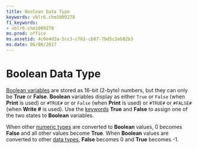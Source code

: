 ```yaml
---
title: Boolean Data Type
keywords: vblr6.chm1009278
f1_keywords:
- vblr6.chm1009278
ms.prod: office
ms.assetid: 4c0e4d2a-5cc3-c763-cb87-7bd5c2eb82b3
ms.date: 06/08/2017
---
```



# Boolean Data Type

[Boolean variables](../../Glossary/vbe-glossary.md) are stored as 16-bit (2-byte) numbers, but they can only be **True** or **False**. **Boolean** variables display as either `True` or `False` (when **Print** is used) or `#TRUE#` or or `False` (when **Print** is used) or `#TRUE#` or `#FALSE#` (when **Write #** is used). Use the [keywords](../../Glossary/vbe-glossary.md) **True** and **False** to assign one of the two states to **Boolean** variables.

When other [numeric types](../../Glossary/vbe-glossary.md) are converted to **Boolean** values, 0 becomes **False** and all other values become **True**. When **Boolean** values are converted to other [data types](../../Glossary/vbe-glossary.md), **False** becomes 0 and **True** becomes -1.

